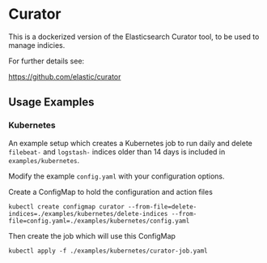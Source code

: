 # Curator

This is a dockerized version of the Elasticsearch Curator tool, to be used to
manage indicies.

For further details see:

https://github.com/elastic/curator


## Usage Examples

### Kubernetes

An example setup which creates a Kubernetes job to run daily and delete 
`filebeat-` and `logstash-` indices older than 14 days is included in
`examples/kubernetes`.

Modify the example `config.yaml` with your configuration options.

Create a ConfigMap to hold the configuration and action files

```
kubectl create configmap curator --from-file=delete-indices=./examples/kubernetes/delete-indices --from-file=config.yaml=./examples/kubernetes/config.yaml
```

Then create the job which will use this ConfigMap

```
kubectl apply -f ./examples/kubernetes/curator-job.yaml
```